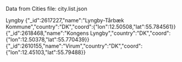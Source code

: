 

Data from Cities file:
city.list.json 

Lyngby 
{"_id":2617227,"name":"Lyngby-Tårbæk Kommune","country":"DK","coord":{"lon":12.50508,"lat":55.784561}}
{"_id":2618468,"name":"Kongens Lyngby","country":"DK","coord":{"lon":12.50378,"lat":55.770439}}
{"_id":2610155,"name":"Virum","country":"DK","coord":{"lon":12.45103,"lat":55.79488}}
